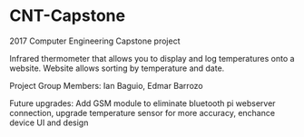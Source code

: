 # CNT-Capstone
2017 Computer Engineering Capstone project

Infrared thermometer that allows you to display and log temperatures onto a website. Website allows sorting by temperature and date.

Project Group Members: Ian Baguio, Edmar Barrozo

Future upgrades: Add GSM module to eliminate bluetooth pi webserver connection, upgrade temperature sensor for more accuracy, enchance device UI and design
